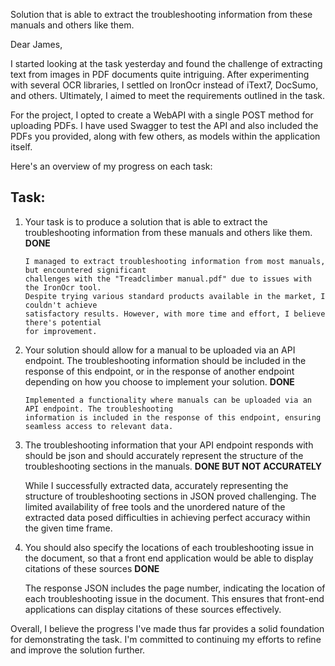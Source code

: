Solution that is able to extract the troubleshooting information from these manuals and others like them.

Dear James,

I started looking at the task yesterday and found the challenge of extracting text from images in PDF documents quite intriguing. After experimenting with several OCR libraries, I settled on IronOcr instead of iText7, DocSumo, and others. Ultimately, I aimed to meet the requirements outlined in the task.

For the project, I opted to create a WebAPI with a single POST method for uploading PDFs. I have used Swagger to test the API and also included the PDFs you provided, along with few others, as models within the application itself.

Here's an overview of my progress on each task:

Task:
-----
1) Your task is to produce a solution that is able to extract the troubleshooting information from these manuals and others like them. **DONE**

       I managed to extract troubleshooting information from most manuals, but encountered significant
       challenges with the "Treadclimber manual.pdf" due to issues with the IronOcr tool.
       Despite trying various standard products available in the market, I couldn't achieve
       satisfactory results. However, with more time and effort, I believe there's potential
       for improvement.

3) Your solution should allow for a manual to be uploaded via an API endpoint. The troubleshooting information should be included in the response of this endpoint, or in the response of another endpoint
   depending on how you choose to implement your solution. **DONE**

       Implemented a functionality where manuals can be uploaded via an API endpoint. The troubleshooting
       information is included in the response of this endpoint, ensuring seamless access to relevant data.

5) The troubleshooting information that your API endpoint responds with should be json and should accurately represent the structure of the troubleshooting sections in the manuals. **DONE BUT NOT ACCURATELY**

      While I successfully extracted data, accurately representing the structure of troubleshooting sections in JSON proved challenging.
      The limited availability of free tools and the unordered nature of the extracted data posed difficulties in achieving perfect
      accuracy within the given time frame.

6) You should also specify the locations of each troubleshooting issue in the document, so that a front end application would be able to display citations of these sources  **DONE**
    
      The response JSON includes the page number, indicating the location of each troubleshooting issue in the document.
      This ensures that front-end applications can display citations of these sources effectively.

Overall, I believe the progress I've made thus far provides a solid foundation for demonstrating the task. I'm committed to continuing my efforts to refine and improve the solution further.
   
   
